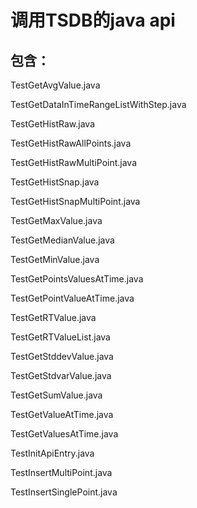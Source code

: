 # 调用TSDB的java api
## 包含：
TestGetAvgValue.java

TestGetDataInTimeRangeListWithStep.java

TestGetHistRaw.java

TestGetHistRawAllPoints.java

TestGetHistRawMultiPoint.java

TestGetHistSnap.java

TestGetHistSnapMultiPoint.java

TestGetMaxValue.java

TestGetMedianValue.java

TestGetMinValue.java

TestGetPointsValuesAtTime.java

TestGetPointValueAtTime.java

TestGetRTValue.java

TestGetRTValueList.java

TestGetStddevValue.java

TestGetStdvarValue.java

TestGetSumValue.java

TestGetValueAtTime.java

TestGetValuesAtTime.java

TestInitApiEntry.java

TestInsertMultiPoint.java

TestInsertSinglePoint.java
